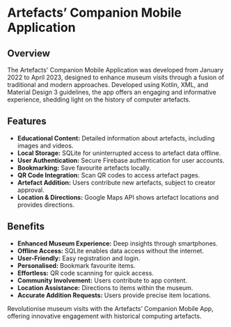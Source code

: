 <h1>Artefacts’ Companion Mobile Application</h1>
<h2>Overview</h2>
<p>The Artefacts' Companion Mobile Application was developed from January 2022 to April 2023,
  designed to enhance museum visits through a fusion of traditional and modern approaches.
  Developed using Kotlin, XML, and Material Design 3 guidelines, the app offers an engaging and informative experience,
  shedding light on the history of computer artefacts.</p>
<h2>Features</h2>
<ul>
   <li><strong>Educational Content:</strong> Detailed information about artefacts, including images and videos.</li>
   <li><strong>Local Storage:</strong> SQLite for uninterrupted access to artefact data offline.</li>
   <li><strong>User Authentication:</strong> Secure Firebase authentication for user accounts.</li>
   <li><strong>Bookmarking:</strong> Save favourite artefacts locally.</li>
   <li><strong>QR Code Integration:</strong> Scan QR codes to access artefact pages.</li>
   <li><strong>Artefact Addition:</strong> Users contribute new artefacts, subject to creator approval.</li>
   <li><strong>Location &amp; Directions:</strong> Google Maps API shows artefact locations and provides directions.</li>
</ul>
<h2>Benefits</h2>
<ul>
   <li><strong>Enhanced Museum Experience:</strong> Deep insights through smartphones.</li>
   <li><strong>Offline Access:</strong> SQLite enables data access without the internet.</li>
   <li><strong>User-Friendly:</strong> Easy registration and login.</li>
   <li><strong>Personalised:</strong> Bookmark favourite items.</li>
   <li><strong>Effortless:</strong> QR code scanning for quick access.</li>
   <li><strong>Community Involvement:</strong> Users contribute to app content.</li>
   <li><strong>Location Assistance:</strong> Directions to items within the museum.</li>
   <li><strong>Accurate Addition Requests:</strong> Users provide precise item locations.</li>
</ul>
<p>Revolutionise museum visits with the Artefacts’ Companion Mobile App, offering innovative engagement with historical computing artefacts.</p>

